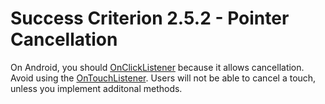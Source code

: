 # Success Criterion 2.5.2 - Pointer Cancellation

On Android, you should [OnClickListener](https://developer.android.com/reference/android/view/View.OnClickListener) because it allows cancellation. Avoid using the [OnTouchListener](https://developer.android.com/reference/android/view/View.OnTouchListener). Users will not be able to cancel a touch, unless you implement additonal methods.
